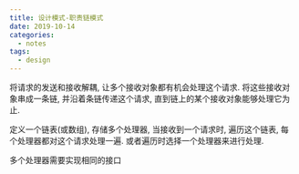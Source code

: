 ```yaml
---
title: 设计模式-职责链模式
date: 2019-10-14
categories:
  - notes
tags:
  - design
---
```


将请求的发送和接收解耦, 让多个接收对象都有机会处理这个请求. 将这些接收对象串成一条链, 并沿着条链传递这个请求, 直到链上的某个接收对象能够处理它为止.

定义一个链表(或数组), 存储多个处理器, 当接收到一个请求时, 遍历这个链表, 每个处理器都对这个请求处理一遍. 或者遍历时选择一个处理器来进行处理.

多个处理器需要实现相同的接口
